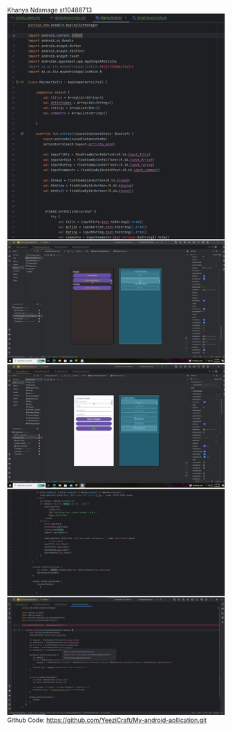 Khanya Ndamage
st10488713
![Capture.PNG](Capture.PNG)
![detailed scrren.PNG](detailed%20scrren.PNG)
![ACTIVITY MAN.png](ACTIVITY%20MAN.png)
![Screenshot 2025-06-19 125157.png](Screenshot%202025-06-19%20125157.png)
![Screenshot 2025-06-19 125237.png](Screenshot%202025-06-19%20125237.png)
Github Code: https://github.com/YeeziCraft/My-android-apllication.git